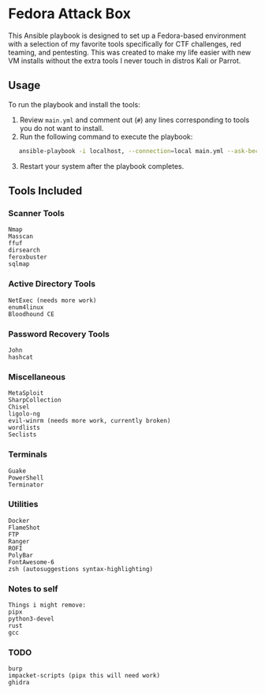 # Fedora Attack Box
This Ansible playbook is designed to set up a Fedora-based environment with a selection of my favorite tools specifically for CTF challenges, red teaming, and pentesting. This was created to make my life easier with new VM installs without the extra tools I never touch in distros Kali or Parrot.


## Usage
To run the playbook and install the tools:

1. Review `main.yml` and comment out (`#`) any lines corresponding to tools you do not want to install.
2. Run the following command to execute the playbook:
```bash
   ansible-playbook -i localhost, --connection=local main.yml --ask-become-pass
```
3. Restart your system after the playbook completes.

## Tools Included
### Scanner Tools
```
Nmap
Masscan
ffuf
dirsearch
feroxbuster
sqlmap
```

### Active Directory Tools
```
NetExec (needs more work)
enum4linux
Bloodhound CE
```

### Password Recovery Tools
```
John
hashcat
```

### Miscellaneous
```
MetaSploit
SharpCollection
Chisel
ligolo-ng
evil-winrm (needs more work, currently broken)
wordlists
Seclists
```

### Terminals
```
Guake
PowerShell
Terminator
```

### Utilities
```
Docker
FlameShot
FTP
Ranger
ROFI
PolyBar
FontAwesome-6
zsh (autosuggestions syntax-highlighting)
```

### Notes to self
```
Things i might remove:
pipx
python3-devel
rust
gcc
```

### TODO
```
burp
impacket-scripts (pipx this will need work)
ghidra
```